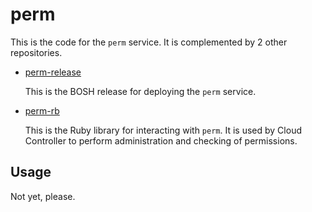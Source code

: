 # perm

This is the code for the `perm` service. It is complemented by 2 other
repositories.

* [perm-release](https://github.com/cloudfoundry-incubator/perm-release)
  
  This is the BOSH release for deploying the `perm` service.


* [perm-rb](https://github.com/cloudfoundry-incubator/perm-rb)
  
  This is the Ruby library for interacting with `perm`. It is used by Cloud
  Controller to perform administration and checking of permissions.

## Usage

Not yet, please.
